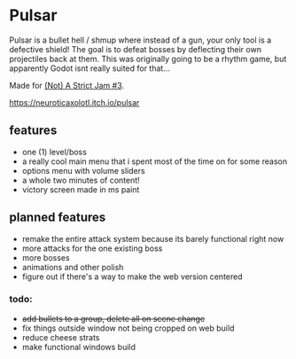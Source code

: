 # Pulsar
Pulsar is a bullet hell / shmup where instead of a gun, your only tool is a defective shield! The goal is to defeat bosses by deflecting their own projectiles back at them.
This was originally going to be a rhythm game, but apparently Godot isnt really suited for that...

Made for [(Not) A Strict Jam #3](https://itch.io/jam/not-a-strict-jam-3).

https://neuroticaxolotl.itch.io/pulsar

## features
- one (1) level/boss
- a really cool main menu that i spent most of the time on for some reason
- options menu with volume sliders
- a whole two minutes of content!
- victory screen made in ms paint

## planned features
- remake the entire attack system because its barely functional right now
- more attacks for the one existing boss
- more bosses
- animations and other polish
- figure out if there's a way to make the web version centered


### todo:
- ~~add bullets to a group, delete all on scene change~~
- fix things outside window not being cropped on web build
- reduce cheese strats
- make functional windows build
